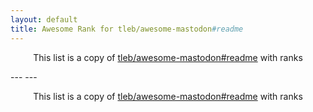 ```yaml
---
layout: default
title: Awesome Rank for tleb/awesome-mastodon#readme
---
```


<p align="center">
	This list is a copy of <a href="https://github.com/tleb/awesome-mastodon#readme">tleb/awesome-mastodon#readme</a> with ranks
</p>
---
---
<p align="center">
	This list is a copy of <a href="https://github.com/tleb/awesome-mastodon#readme">tleb/awesome-mastodon#readme</a> with ranks
</p>
